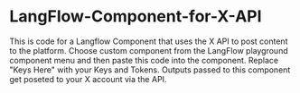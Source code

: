 # LangFlow-Component-for-X-API
This is code for a Langflow Component that uses the X API to post content to the platform. Choose custom component from the LangFlow playground component menu and then paste this code into the component. Replace "Keys Here" with your Keys and Tokens. Outputs passed to this component get poseted to your X account via the API. 
